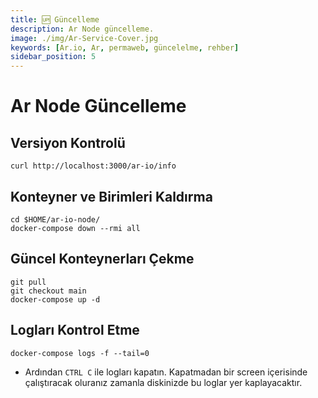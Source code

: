 ```yaml
---
title: 🆙 Güncelleme
description: Ar Node güncelleme.
image: ./img/Ar-Service-Cover.jpg
keywords: [Ar.io, Ar, permaweb, güncelelme, rehber]
sidebar_position: 5
---
```


# Ar Node Güncelleme 

## Versiyon Kontrolü
```shell
curl http://localhost:3000/ar-io/info
```

## Konteyner ve Birimleri Kaldırma
```shell
cd $HOME/ar-io-node/
docker-compose down --rmi all
```

## Güncel Konteynerları Çekme
```shell
git pull 
git checkout main 
docker-compose up -d
```

## Logları Kontrol Etme
```shell
docker-compose logs -f --tail=0
```
* Ardından `CTRL C` ile logları kapatın. Kapatmadan bir screen içerisinde çalıştıracak oluranız zamanla diskinizde bu loglar yer kaplayacaktır. 
